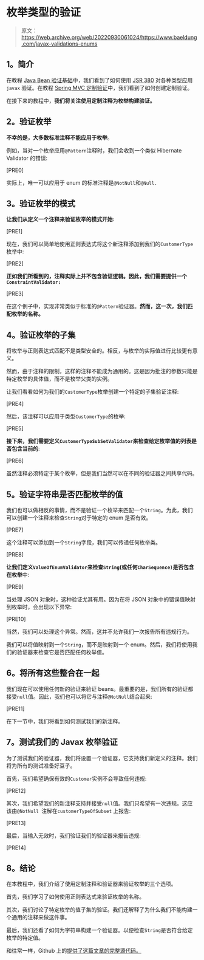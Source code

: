 # 枚举类型的验证

> 原文：<https://web.archive.org/web/20220930061024/https://www.baeldung.com/javax-validations-enums>

## **1。简介**

在教程 [Java Bean 验证基础](/web/20221102035442/https://www.baeldung.com/javax-validation)中，我们看到了如何使用 [JSR 380](https://web.archive.org/web/20221102035442/https://beanvalidation.org/2.0/) 对各种类型应用`javax` 验证。在教程 [Spring MVC 定制验证](/web/20221102035442/https://www.baeldung.com/spring-mvc-custom-validator)中，我们看到了如何创建定制验证。

在接下来的教程中，**我们将关注使用定制注释为枚举构建验证。**

## **2。验证枚举**

**不幸的是，大多数标准注释不能应用于枚举**。

例如，当对一个枚举应用`@Pattern`注释时，我们会收到一个类似 Hibernate Validator 的错误:

[PRE0]

实际上，唯一可以应用于 enum 的标准注释是`@NotNull`和`@Null.`

## **3。验证枚举的模式**

**让我们从定义一个注释来验证枚举的模式开始:**

[PRE1]

现在，我们可以简单地使用正则表达式将这个新注释添加到我们的`CustomerType`枚举中:

[PRE2]

**正如我们所看到的，注释实际上并不包含验证逻辑。因此，我们需要提供一个`ConstraintValidator:`**

[PRE3]

在这个例子中，实现非常类似于标准的`@Pattern`验证器。**然而，这一次，我们匹配枚举的名称。**

## **4。验证枚举的子集**

将枚举与正则表达式匹配不是类型安全的。相反，与枚举的实际值进行比较更有意义。

然而，由于注释的限制，这样的注释不能成为通用的。这是因为批注的参数只能是特定枚举的具体值，而不是枚举父类的实例。

让我们看看如何为我们的`CustomerType`枚举创建一个特定的子集验证注释:

[PRE4]

然后，该注释可以应用于类型`CustomerType`的枚举:

[PRE5]

**接下来，我们需要定义`CustomerTypeSubSetValidator`来检查给定枚举值的列表是否包含当前的**:

[PRE6]

虽然注释必须特定于某个枚举，但是我们当然可以在不同的验证器之间共享代码。

## **5。验证字符串是否匹配枚举的值**

我们也可以做相反的事情，而不是验证一个枚举来匹配一个`String`。为此，我们可以创建一个注释来检查`String`对于特定的 enum 是否有效。

[PRE7]

这个注释可以添加到一个`String`字段，我们可以传递任何枚举类。

[PRE8]

**让我们定义`ValueOfEnumValidator`来检查`String`(或任何`CharSequence)`是否包含在枚举**中:

[PRE9]

当处理 JSON 对象时，这种验证尤其有用。因为在将 JSON 对象中的错误值映射到枚举时，会出现以下异常:

[PRE10]

当然，我们可以处理这个异常。然而，这并不允许我们一次报告所有违规行为。

我们可以将值映射到一个`String`，而不是映射到一个 enum。然后，我们将使用我们的验证器来检查它是否匹配任何枚举值。

## **6。将所有这些整合在一起**

我们现在可以使用任何新的验证来验证 beans。最重要的是，我们所有的验证都接受`null`值。因此，我们也可以将它与注释`@NotNull`结合起来:

[PRE11]

在下一节中，我们将看到如何测试我们的新注释。

## **7。测试我们的 Javax 枚举验证**

为了测试我们的验证器，我们将设置一个验证器，它支持我们新定义的注释。我们将为所有的测试准备好豆子。

首先，我们希望确保有效的`Customer`实例不会导致任何违规:

[PRE12]

其次，我们希望我们的新注释支持并接受`null`值。我们只希望有一次违规。这应该由`@NotNull `注解在`customerTypeOfSubset` 上报告:

[PRE13]

最后，当输入无效时，我们验证我们的验证器来报告违规:

[PRE14]

## **8。结论**

在本教程中，我们介绍了使用定制注释和验证器来验证枚举的三个选项。

首先，我们学习了如何使用正则表达式来验证枚举的名称。

其次，我们讨论了特定枚举的值子集的验证。我们还解释了为什么我们不能构建一个通用的注释来做这件事。

最后，我们还看了如何为字符串构建一个验证器。以便检查`String`是否符合给定枚举的特定值。

和往常一样，Github 上的[提供了这篇文章的完整源代码。](https://web.archive.org/web/20221102035442/https://github.com/eugenp/tutorials/tree/master/javaxval)